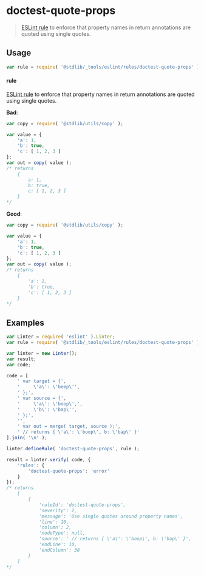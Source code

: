 <!--

@license Apache-2.0

Copyright (c) 2018 The Stdlib Authors.

Licensed under the Apache License, Version 2.0 (the "License");
you may not use this file except in compliance with the License.
You may obtain a copy of the License at

   http://www.apache.org/licenses/LICENSE-2.0

Unless required by applicable law or agreed to in writing, software
distributed under the License is distributed on an "AS IS" BASIS,
WITHOUT WARRANTIES OR CONDITIONS OF ANY KIND, either express or implied.
See the License for the specific language governing permissions and
limitations under the License.

-->

# doctest-quote-props

> [ESLint rule][eslint-rules] to enforce that property names in return annotations are quoted using single quotes.

<section class="intro">

</section>

<!-- /.intro -->

<section class="usage">

## Usage

```javascript
var rule = require( '@stdlib/_tools/eslint/rules/doctest-quote-props' );
```

#### rule

[ESLint rule][eslint-rules] to enforce that property names in return annotations are quoted using single quotes.

**Bad**:

<!-- eslint-disable stdlib/doctest-quote-props -->

```javascript
var copy = require( '@stdlib/utils/copy' );

var value = {
    'a': 1,
    'b': true,
    'c': [ 1, 2, 3 ]
};
var out = copy( value );
/* returns
    {
        a: 1,
        b: true,
        c: [ 1, 2, 3 ]
    }
*/
```

**Good**:

```javascript
var copy = require( '@stdlib/utils/copy' );

var value = {
    'a': 1,
    'b': true,
    'c': [ 1, 2, 3 ]
};
var out = copy( value );
/* returns
    {
        'a': 1,
        'b': true,
        'c': [ 1, 2, 3 ]
    }
*/
```

</section>

<!-- /.usage -->

<section class="examples">

## Examples

<!-- eslint no-undef: "error" -->

```javascript
var Linter = require( 'eslint' ).Linter;
var rule = require( '@stdlib/_tools/eslint/rules/doctest-quote-props' );

var linter = new Linter();
var result;
var code;

code = [
    ' var target = {',
    '     \'a\': \'beep\'',
    ' };',
    ' var source = {',
    '     \'a\': \'boop\',',
    '     \'b\': \'bap\'',
    ' };',
    '',
    ' var out = merge( target, source );',
    ' // returns { \'a\': \'boop\', b: \'bap\' }'
].join( '\n' );

linter.defineRule( 'doctest-quote-props', rule );

result = linter.verify( code, {
    'rules': {
        'doctest-quote-props': 'error'
    }
});
/* returns
    [
        {
            'ruleId': 'doctest-quote-props',
            'severity': 2,
            'message': 'Use single quotes around property names',
            'line': 10,
            'column': 2,
            'nodeType': null,
            'source': ' // returns { \'a\': \'boop\', b: \'bap\' }',
            'endLine': 10,
            'endColumn': 38
        }
    ]
*/
```

</section>

<!-- /.examples -->

<!-- Section for related `stdlib` packages. Do not manually edit this section, as it is automatically populated. -->

<section class="related">

</section>

<!-- /.related -->

<!-- Section for all links. Make sure to keep an empty line after the `section` element and another before the `/section` close. -->

<section class="links">

[eslint-rules]: https://eslint.org/docs/developer-guide/working-with-rules

</section>

<!-- /.links -->
